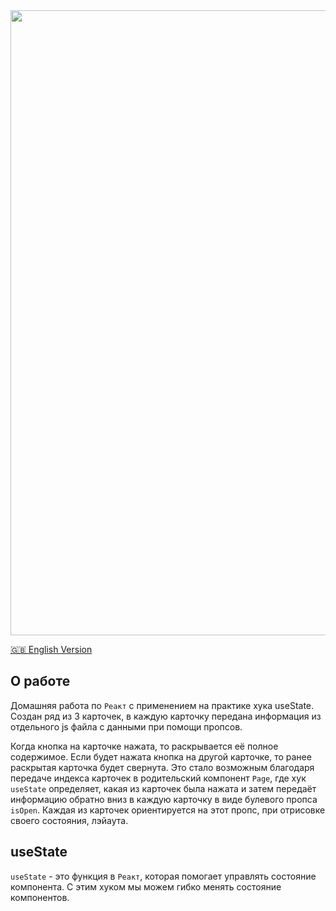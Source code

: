 <img width="1000" src="https://raw.githubusercontent.com/artexhibit/Fundamentals-of-algorithmization-and-programming/main/JS/React/useState/images/Demo.gif">

[🇬🇧 English Version](./README.md)

## О работе

Домашняя работа по `Реакт` с применением на практике хука useState. Создан ряд из 3 карточек, в каждую карточку передана информация из отдельного js файла с данными при помощи пропсов.

Когда кнопка на карточке нажата, то раскрывается её полное содержимое. Если будет нажата кнопка на другой карточке, то ранее раскрытая карточка будет свернута. Это стало возможным благодаря передаче индекса карточек в родительский компонент `Page`, где хук `useState` определяет, какая из карточек была нажата и затем передаёт информацию обратно вниз в каждую карточку в виде булевого пропса `isOpen`. Каждая из карточек ориентируется на этот пропс, при отрисовке своего состояния, лэйаута.

## useState

`useState` - это функция в `Реакт`, которая помогает управлять состояние компонента. С этим хуком мы можем гибко менять состояние компонентов.

